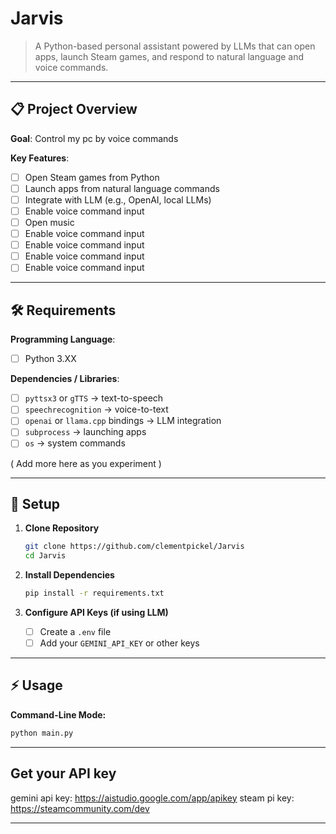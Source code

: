 # Jarvis

> A Python-based personal assistant powered by LLMs that can open apps, launch Steam games, and respond to natural language and voice commands.

---

## 📋 Project Overview

**Goal**:
Control my pc by voice commands

**Key Features**:

* [ ] Open Steam games from Python
* [ ] Launch apps from natural language commands
* [ ] Integrate with LLM (e.g., OpenAI, local LLMs)
* [ ] Enable voice command input
* [ ] Open music
* [ ] Enable voice command input
* [ ] Enable voice command input
* [ ] Enable voice command input
* [ ] Enable voice command input

---

## 🛠️ Requirements

**Programming Language**:

* [ ] Python 3.XX

**Dependencies / Libraries**:

* [ ] `pyttsx3` or `gTTS` → text-to-speech
* [ ] `speechrecognition` → voice-to-text
* [ ] `openai` or `llama.cpp` bindings → LLM integration
* [ ] `subprocess` → launching apps
* [ ] `os` → system commands

( Add more here as you experiment )

---

## 🚀 Setup

1. **Clone Repository**

   ```bash
   git clone https://github.com/clementpickel/Jarvis
   cd Jarvis
   ```

2. **Install Dependencies**

   ```bash
   pip install -r requirements.txt
   ```

3. **Configure API Keys (if using LLM)**

   * [ ] Create a `.env` file
   * [ ] Add your `GEMINI_API_KEY` or other keys

---

## ⚡ Usage

**Command-Line Mode:**

```bash
python main.py
```

---
## Get your API key

gemini api key: https://aistudio.google.com/app/apikey
steam pi key: https://steamcommunity.com/dev

---
